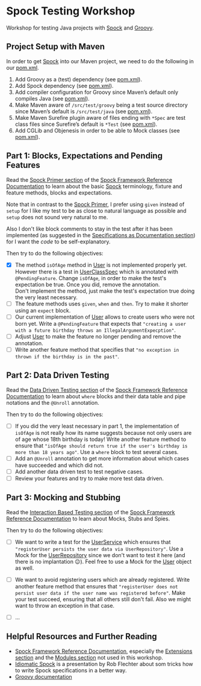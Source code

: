 Spock Testing Workshop
======================
Workshop for testing Java projects with [Spock] and [Groovy].

Project Setup with Maven
------------------------
In order to get [Spock] into our Maven project, we need to do the following in our [pom.xml].

1. Add Groovy as a (test) dependency (see [pom.xml](pom.xml#L27-L32)).
2. Add Spock dependency (see [pom.xml](pom.xml#L34-L39)).
3. Add compiler configuration for Groovy since Maven’s default only compiles Java (see [pom.xml](pom.xml#L94-L120)).
4. Make Maven aware of `/src/test/groovy` being a test source directory since Maven’s default is `/src/test/java` (see [pom.xml](pom.xml#L76-L77)).
5. Make Maven Surefire plugin aware of files ending with `*Spec` are test class files since Surefire’s default is `*Test` (see [pom.xml](pom.xml#L122-L133)).
6. Add CGLib and Objenesis in order to be able to Mock classes (see [pom.xml](pom.xml#L41-L57)).

Part 1: Blocks, Expectations and Pending Features
-------------------------------------------------
Read the [Spock Primer section] of the [Spock Framework Reference Documentation] to learn about the basic [Spock] terminology, fixture and feature methods, blocks and expectations.

Note that in contrast to the [Spock Primer][Spock Primer section], I prefer using `given` instead of `setup` for I like my test to be as close to natural language as possible and `setup` does not sound very natural to me.

Also I don't like block comments to stay in the test after it has been implemented (as suggested in the [Specifications as Documentation section]) for I want the *code* to be self-explanatory.

Then try to do the following objectives:
- [x] The method `isOfAge` method in [User] is not implemented properly yet. However there is a test in [UserClassSpec] which is annotated with `@PendingFeature`. Change `isOfAge`, in order to make the test's expectation be true. Once you did, remove the annotation.<br/>
  Don't implement the method, just make the test's expectation true doing the very least necessary.
- [ ] The feature methods uses `given`, `when` and `then`. Try to make it shorter using an `expect` block.
- [ ] Our current implementation of [User] allows to create users who were not born yet. Write a `@PendingFeature` that expects that `"creating a user with a future birthday throws an IllegalArgumentExpecption"`.
- [ ] Adjust [User] to make the feature no longer pending and remove the annotation.
- [ ] Write another feature method that specifies that `"no exception in thrown if the birthday is in the past"`.

Part 2: Data Driven Testing
---------------------------
Read the [Data Driven Testing section] of the [Spock Framework Reference Documentation] to learn about `where` blocks and their data table and pipe notations and the `@Unroll` annotation.

Then try to do the following objectives:
- [ ] If you did the very least necessary in part 1, the implementation of `isOfAge` is not really how its name suggests because not only users are of age whose 18th birthday is today! Write another feature method to ensure that `"isOfAge should return true if the user's birthday is more than 18 years ago"`. Use a `where` block to test several cases.
- [ ] Add an `@Unroll` annotation to get more information about which cases have succeeded and which did not.
- [ ] Add another data driven test to test negative cases.
- [ ] Review your features and try to make more test data driven.

Part 3: Mocking and Stubbing
----------------------------
Read the [Interaction Based Testing section] of the [Spock Framework Reference Documentation] to learn about Mocks, Stubs and Spies.

Then try to do the following objectives:
- [ ] We want to write a test for the [UserService] which ensures that `"registerUser persists the user data via UserRepository"`. Use a Mock for the [UserRepository] since we don't want to test it here (and there is no implantation 😉). Feel free to use a Mock for the [User] object as well.
- [ ] We want to avoid registering users which are already registered. Write another feature method that ensures that `"registerUser does not persist user data if the user name was registered before"`. Make your test succeed, ensuring that all others still don't fail. Also we might want to throw an exception in that case.
- [ ] ...


Helpful Resources and Further Reading
-------------------------------------
* [Spock Framework Reference Documentation], especially the [Extensions section] and the [Modules section] not used in this workshop.
* [Idiomatic Spock] is a presentation by Rob Flechter about som tricks how to write Spock specifications in a better way.
* [Groovy documentation]


[Groovy]: <http://www.groovy-lang.org/>
[Groovy documentation]: <http://www.groovy-lang.org/documentation.html>

[Spock]: <http://spockframework.org/>
[Spock Framework Reference Documentation]: <http://docs.spockframework.org/>
[Spock Primer section]: <http://spockframework.org/spock/docs/1.1-rc-3/spock_primer.html>
[Specifications as Documentation section]: <http://spockframework.org/spock/docs/1.1-rc-3/spock_primer.html#specs-as-doc>
[Data Driven Testing section]: <http://spockframework.org/spock/docs/1.1-rc-3/data_driven_testing.html>
[Interaction Based Testing section]: <http://spockframework.org/spock/docs/1.1-rc-3/interaction_based_testing.html>
[Extensions section]: <http://spockframework.org/spock/docs/1.1-rc-3/extensions.html>
[Modules section]: <http://spockframework.org/spock/docs/1.1-rc-3/modules.html>

[Idiomatic Spock]: <https://github.com/robfletcher/idiomatic-spock/blob/master/Idiomatic%20Spock.pdf>

[pom.xml]: <pom.xml>

[User]: <src/main/java/de/assertagile/workshop/spocktesting/User.java>
[UserClassSpec]: <src/test/groovy/de/assertagile/workshop/spocktesting/UserClassSpec.groovy>
[UserEntity]: <src/main/java/de/assertagile/workshop/spocktesting/UserEntity.java>
[UserRepository]: <src/main/java/de/assertagile/workshop/spocktesting/UserRepository.java>
[UserService]: <src/main/java/de/assertagile/workshop/spocktesting/UserService.java>
[UserServiceClassSpec]: <src/test/groovy/de/assertagile/workshop/spocktesting/UserServiceClassSpec.groovy>
